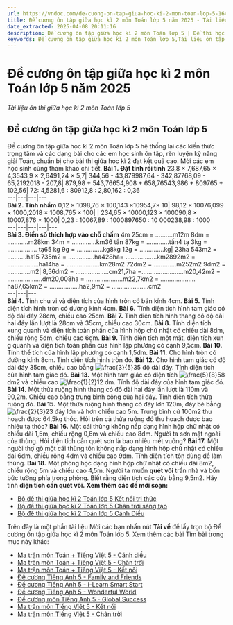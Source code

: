 ```yaml
---
url: https://vndoc.com/de-cuong-on-tap-giua-hoc-ki-2-mon-toan-lop-5-164259
title: Đề cương ôn tập giữa học kì 2 môn Toán lớp 5 năm 2025 - Tài liệu ôn thi giữa học kì 2 môn Toán lớp 5 - VnDoc.com
date_extracted: 2025-04-08 20:11:16
description: Đề cương ôn tập giữa học kì 2 môn Toán lớp 5 | Đề thi học kì 2 lớp 5 môn Toán | Đề ôn tập giữa học kì 2 môn Toán lớp 5 là tài liệu cho các em học sinh tham khảo chuẩn bị cho bài thi giữa học kì 2 lớp 5.
keywords: Đề cương ôn tập giữa học kì 2 môn Toán lớp 5,Tài liệu ôn tập giữa học kì 2 môn Toán lớp 5,ôn tập môn toán lớp 5,ôn thi giữa học kì 2 môn toán lớp 5,đề cương ôn thi giữa học kì 2 lớp 5 môn toán,ôn tập giữa học kì 2 môn toán lớp 5,đề thi giữa học kì 2 môn toán lớp 5
---
```


# Đề cương ôn tập giữa học kì 2 môn Toán lớp 5 năm 2025
 _Tài liệu ôn thi giữa học kì 2 môn Toán lớp 5_
## **Đề cương ôn tập giữa học kì 2 môn Toán lớp 5**
Đề cương ôn tập giữa học kì 2 môn Toán lớp 5 hệ thống lại các kiến thức trọng tâm và các dạng bài cho các em học sinh ôn tập, rèn luyện kỹ năng giải Toán, chuẩn bị cho bài thi giữa học kì 2 đạt kết quả cao. Mời các em học sinh cùng tham khảo chi tiết.
**Bài 1. Đặt tính rồi tính**
23,8 × 7,687,65 × 4,3543,9 × 2,6491,24 × 5,7| 344,56 - 43,879987,64 - 342,87768,09 - 65,2192018 - 207,8| 879,98 + 543,76654,908 + 658,76543,986 + 809765 + 102,56| 72: 4,5281,6 : 80912,8 : 2,80,162 : 0,36  
---|---|---|---  
**Bài 2. Tính nhẩm**
0,12 × 1098,76 × 100,143 ×10954,7× 10| 98,12 × 10076,099 × 1000,2018 × 1008,765 × 100| | 234,65 × 10000,123 × 100090,8 × 10007,876 × 1000| 0,23 : 10067,89 : 1000897650 : 10 000238,98 : 1000  
---|---|---|---|---  
**Bài 3. Điền số thích hợp vào chỗ chấm**
4m 25cm = ……….m12m 8dm = …………m28km 34m = ………..…km36 tấn 87kg = ……….…tấn4 tạ 3kg = …………….. tạ65 kg 9g = ……………kg8kg 12g = …………..kg| 23ha 543m2 = …..……ha15 735m2 = ……..….…ha428ha= ………………km2892m2 = ………………ha14ha = ……………….km28m2 72dm2 = ………….m252m2 9dm2 = ………….m2| 8,56dm2 = ……………….cm21,7ha =……………………m20,42m2 = ………………..dm20,008ha = ………………...m22,7km2 = ……………..…ha87,65km2 = ……………..ha2,9m2 = …………………cm2  
---|---|---  
**Bài 4.** Tính chu vi và diện tích của hình tròn có bán kính 4cm.
**Bài 5.** Tính diện tích hình tròn có dường kính 4cm.
**Bài 6.** Tính diện tích hình tam giác có độ dài đáy 28cm, chiều cao 25cm.
**Bài 7.** Tính diện tích hình thang có độ dài hai đáy lần lượt là 28cm và 35cm, chiều cao 30cm.
**Bài 8.** Tính diện tích xung quanh và diện tích toàn phần của hình hộp chữ nhật có chiều dài 8dm, chiều rộng 5dm, chiều cao 6dm.
**Bài 9.** Tính diện tích một mặt, diện tích xun g quanh và diện tích toàn phần của hình lập phương có cạnh 9,5cm.
**Bài 10.** Tính thể tích của hình lập phương có cạnh 1,5dm.
**Bài 11.** Cho hình tròn có đường kính 8cm. Tính diện tích hình tròn đó.
**Bài 12.** Cho hình tam giác có độ dài đáy 35cm, chiều cao bằng ![\\frac{3}{5}](https://i.vdoc.vn/data/image/blank.png)35 độ dài đáy. Tính diện tích của hình tam giác đó.
**Bài 13.** Một hình tam giác có diện tích ![\\frac{5}{8}](https://i.vdoc.vn/data/image/blank.png)58 dm2 và chiều cao ![\\frac{1}{2}](https://i.vdoc.vn/data/image/blank.png)12 dm. Tính độ dài đáy của hình tam giác đó.
**Bài 14.** Một thửa ruộng hình thang có đồ dài hai đáy lần lượt là 110m và 90,2m. Chiều cao bằng trung bình cộng của hai đáy. Tính diện tích thửa ruộng đó.
**Bài 15.** Một thửa ruộng hình thang có đáy lớn 120m, đáy bé bằng![\\frac{2}{3}](https://i.vdoc.vn/data/image/blank.png)23 đáy lớn và hơn chiều cao 5m. Trung bình cứ 100m2 thu hoạch được 64,5kg thóc. Hỏi trên cả thửa ruộng đó thu hoạch được bao nhiêu tạ thóc?
**Bài 16.** Một cái thùng không nắp dạng hình hộp chữ nhật có chiều dài 1,5m, chiều rộng 0,6m và chiều cao 8dm. Người ta sơn mặt ngoài của thùng. Hỏi diện tích cần quét sơn là bao nhiêu mét vuông?
**Bài 17.** Một người thợ gò một cái thùng tôn không nắp dạng hình hộp chữ nhật có chiều đai 6dm, chiều rộng 4dm và chiều cao 9dm. Tính diện tích tôn dùng để làm thùng.
**Bài 18.** Một phòng học dạng hình hộp chữ nhật có chiều dài 8m2, chiều rộng 5m và chiều cao 4,5m. Người ta muốn **quét vôi** trần nhà và bốn bức tường phía trong phòng. Biết rằng diện tích các cửa bằng 9,5m2. Hãy tính **diện tích cần quét vôi.**
**Xem thêm các đề mới soạn:**
  * [Bộ đề thi giữa học kì 2 Toán lớp 5 Kết nối tri thức](<https://vndoc.com/bo-de-on-tap-thi-giua-hoc-ki-2-mon-toan-lop-5-193894>)
  * [Bộ đề thi giữa học kì 2 Toán lớp 5 Chân trời sáng tạo](<https://vndoc.com/bo-de-thi-giua-hoc-ki-2-mon-toan-lop-5-co-dap-an-290988>)
  * [Bộ đề thi giữa học kì 2 Toán lớp 5 Cánh Diều](<https://vndoc.com/bo-de-thi-giua-hoc-ki-2-toan-lop-5-canh-dieu-199559>)

Trên đây là một phần tài liệu
Mời các bạn nhấn nút **Tải về** để lấy trọn bộ Đề cương ôn tập giữa học kì 2 môn Toán lớp 5.
Xem thêm các bài Tìm bài trong mục này khác:
  * [Ma trận môn Toán + Tiếng Việt 5 - Cánh diều](</ma-tran-de-thi-giua-hoc-ki-2-lop-5-sach-canh-dieu-338161>)
  * [Ma trận môn Toán + Tiếng Việt 5 - Chân trời](</ma-tran-de-thi-giua-hoc-ki-2-lop-5-chan-troi-sang-tao-338163>)
  * [Ma trận môn Toán + Tiếng Việt 5 - Kết nối](</ma-tran-de-thi-giua-hoc-ki-2-lop-5-ket-noi-tri-thuc-338157>)
  * [Đề cương Tiếng Anh 5 - Family and Friends](</de-cuong-giua-ki-2-tieng-anh-5-family-and-friends-335502>)
  * [Đề cương Tiếng Anh 5 - i-Learn Smart Start](</de-cuong-giua-ki-2-tieng-anh-5-i-learn-smart-start-335486>)
  * [Đề cương Tiếng Anh 5 - Wonderful World](</de-cuong-giua-ki-2-tieng-anh-5-wonderful-world-335489>)
  * [Đề cương môn Tiếng Anh 5 - Global Success](</de-cuong-giua-ki-2-tieng-anh-5-global-success-335325>)
  * [Ma trận môn Tiếng Việt 5 - Kết nối](</ma-tran-de-thi-giua-hoc-ki-2-lop-5-ket-noi-tri-thuc-338157>)
  * [Ma trận môn Tiếng Việt 5 - Chân trời](</ma-tran-de-thi-giua-hoc-ki-2-lop-5-chan-troi-sang-tao-338163>)

